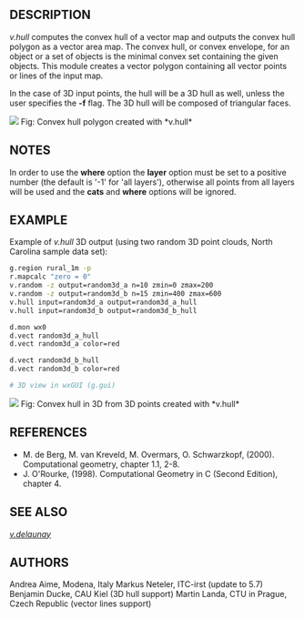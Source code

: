## DESCRIPTION

*v.hull* computes the convex hull of a vector map and outputs the convex
hull polygon as a vector area map. The convex hull, or convex envelope,
for an object or a set of objects is the minimal convex set containing
the given objects. This module creates a vector polygon containing all
vector points or lines of the input map.

In the case of 3D input points, the hull will be a 3D hull as well,
unless the user specifies the **-f** flag. The 3D hull will be composed
of triangular faces.

<img src="v_hull.png" data-border="1" />
Fig: Convex hull polygon created with *v.hull*

## NOTES

In order to use the **where** option the **layer** option must be set to
a positive number (the default is '-1' for 'all layers'), otherwise all
points from all layers will be used and the **cats** and **where**
options will be ignored.

## EXAMPLE

Example of *v.hull* 3D output (using two random 3D point clouds, North
Carolina sample data set):

```bash
g.region rural_1m -p
r.mapcalc "zero = 0"
v.random -z output=random3d_a n=10 zmin=0 zmax=200
v.random -z output=random3d_b n=15 zmin=400 zmax=600
v.hull input=random3d_a output=random3d_a_hull
v.hull input=random3d_b output=random3d_b_hull

d.mon wx0
d.vect random3d_a_hull
d.vect random3d_a color=red

d.vect random3d_b_hull
d.vect random3d_b color=red

# 3D view in wxGUI (g.gui)
```

<img src="v_hull_3d.png" data-border="1" />
Fig: Convex hull in 3D from 3D points created with *v.hull*

## REFERENCES

- M. de Berg, M. van Kreveld, M. Overmars, O. Schwarzkopf, (2000).
  Computational geometry, chapter 1.1, 2-8.
- J. O'Rourke, (1998). Computational Geometry in C (Second Edition),
  chapter 4.

## SEE ALSO

*[v.delaunay](v.delaunay.md)*

## AUTHORS

Andrea Aime, Modena, Italy
Markus Neteler, ITC-irst (update to 5.7)
Benjamin Ducke, CAU Kiel (3D hull support)
Martin Landa, CTU in Prague, Czech Republic (vector lines support)
